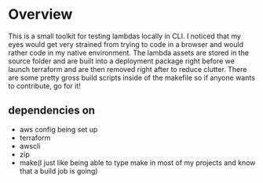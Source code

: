 # Overview
This is a small toolkit for testing lambdas locally in CLI.
I noticed that my eyes would get very strained from trying to code in a browser 
and would rather code in my native environment. The lambda assets are stored in the source folder 
and are built into a deployment package right before we launch terraform and are then removed right 
after to reduce clutter. There are some pretty gross build scripts inside of the makefile so if 
anyone wants to contribute, go for it!

## dependencies on
- aws config being set up
- terraform
- awscli
- zip
- make(I just like being able to type make in most of my projects and know that a build job is going)
